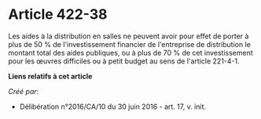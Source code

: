 # Article 422-38

Les aides à la distribution en salles ne peuvent avoir pour effet de porter à plus de 50 % de l'investissement financier de
l'entreprise de distribution le montant total des aides publiques, ou à plus de 70 % de cet investissement pour les œuvres
difficiles ou à petit budget au sens de l'article 221-4-1.

**Liens relatifs à cet article**

_Créé par_:

  - Délibération n°2016/CA/10 du 30 juin 2016 - art. 17, v. init.
